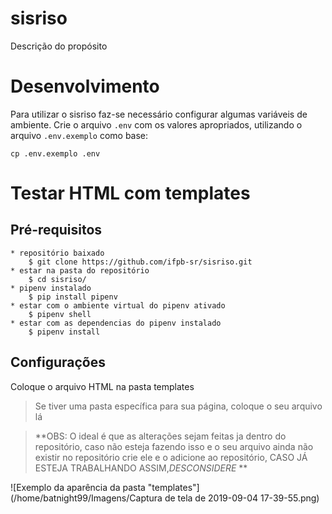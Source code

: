 # sisriso

Descrição do propósito

# Desenvolvimento


Para utilizar o sisriso faz-se necessário configurar algumas variáveis de ambiente. Crie o arquivo `.env` com os valores apropriados, utilizando o arquivo `.env.exemplo` como base:

    cp .env.exemplo .env
    

# Testar HTML com templates

## Pré-requisitos
    * repositório baixado
        $ git clone https://github.com/ifpb-sr/sisriso.git
    * estar na pasta do repositório
        $ cd sisriso/
    * pipenv instalado
        $ pip install pipenv
    * estar com o ambiente virtual do pipenv ativado
        $ pipenv shell
    * estar com as dependencias do pipenv instalado
        $ pipenv install
    
## Configurações
Coloque o arquivo HTML na pasta templates

> Se tiver uma pasta específica para sua página, coloque o seu arquivo lá

> **OBS: O ideal é que as alterações sejam feitas ja dentro do repositório, caso não esteja fazendo isso e o seu arquivo ainda não existir no repositório crie ele e o adicione ao repositório, CASO JÁ ESTEJA TRABALHANDO ASSIM,*DESCONSIDERE* **

![Exemplo da aparência da pasta "templates"](/home/batnight99/Imagens/Captura de tela de 2019-09-04 17-39-55.png)
